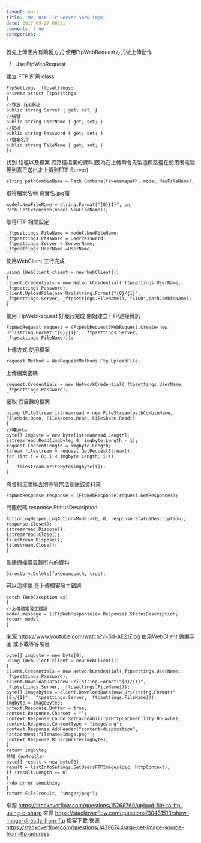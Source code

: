 ```yaml
---
layout: post
title: 'MVC Use FTP Server Show imge'
date: 2017-09-27 06:31
comments: true
categories: 
---
```

首先上傳圖片有兩種方式 使用FtpWebRequest方式做上傳動作

1. Use FtpWebRequest

建立 FTP 所需 class

	FtpSettings _ftpsettings;
	private struct FtpSettings
	{
	//存放 fpt網址
	public string Server { get; set; }
	//帳號
	public string UserName { get; set; }
	//密碼
	public string Password { get; set; }
	//檔案名字
	public string FileName { get; set; }
	};

找到 路徑以及檔案  假路徑檔案的資料(因為在上傳時會先製造假路徑在使用者電腦等到真正送出才上傳到FTP Server)

	string pathCombieName = Path.Combine(fakenamepath, model.NewFileName);

取得檔案名稱 真實名.jpg檔

	model.NewFileName = string.Format("{0}{1}", cn, Path.GetExtension(model.NewFileName));

取得FTP 相關設定

	_ftpsettings.FileName = model.NewFileName;
	_ftpsettings.Password = UserPassword;
	_ftpsettings.Server = ServerName;
	_ftpsettings.UserName =UserName;

使用WebClient 三行完成

	using (WebClient client = new WebClient())
	{
	client.Credentials = new NetworkCredential(_ftpsettings.UserName, _ftpsettings.Password);
	client.UploadFile(new Uri(string.Format("{0}/{1}", _ftpsettings.Server, _ftpsettings.FileName)), "STOR",pathCombieName);
	}

使用 FtpWebRequest 好幾行完成
開始建立 FTP連接資訊

	FtpWebRequest request = (FtpWebRequest)WebRequest.Create(new Uri(string.Format("{0}/{1}", _ftpsettings.Server, _ftpsettings.FileName)));

上傳方式 使用檔案

	request.Method = WebRequestMethods.Ftp.UploadFile;

上傳檔案密碼

	request.Credentials = new NetworkCredential(_ftpsettings.UserName, _ftpsettings.Password);          

讀取 假目錄的檔案

	using (FileStream istreamread = new FileStream(pathCombieName, FileMode.Open, FileAccess.Read, FileShare.Read))
	{
	//轉byte
	byte[] imgbyte = new byte[istreamread.Length];
	istreamread.Read(imgbyte, 0, imgbyte.Length - 1);
	request.ContentLength = imgbyte.Length;
	Stream filestream = request.GetRequestStream();
	for (int i = 0; i < imgbyte.Length; i++)
	{
	    filestream.WriteByte(imgbyte[i]);
	}

將資料流關掉否則等等無法刪除該資料夾

	FtpWebResponse response = (FtpWebResponse)request.GetResponse();

問題代碼 response.StatusDescription

	ActionLogHelper.LogAction<Model>(0, 0, response.StatusDescription);
	response.Close();
	istreamread.Dispose();
	istreamread.Close();
	filestream.Dispose();
	filestream.Close();                    
	}

刪除假檔案目錄所有的資料

	Directory.Delete(fakenamepath, true);

可以這樣接 是上傳檔案發生錯誤

	catch (WebException ex)
	{
	//上傳檔案發生錯誤
	model.message = ((FtpWebResponse)ex.Response).StatusDescription;
	return model;
	}

來源:https://www.youtube.com/watch?v=5d-AE21Zjog
使用WebClient 做顯示圖 或下載等等項目

	byte[] imgbyte = new byte[0];
	using (WebClient client = new WebClient())
	{
	client.Credentials = new NetworkCredential(_ftpsettings.UserName, _ftpsettings.Password);
	client.DownloadData(new Uri(string.Format("{0}/{1}", _ftpsettings.Server, _ftpsettings.FileName)));
	byte[] imageBytes = client.DownloadData(new Uri(string.Format("{0}/{1}", _ftpsettings.Server, _ftpsettings.FileName)));
	imgbyte = imageBytes;
	ontext.Response.Buffer = true;
	context.Response.Charset = "";
	context.Response.Cache.SetCacheability(HttpCacheability.NoCache);
	context.Response.ContentType = "image/png";
	context.Response.AddHeader("content-disposition", "attachment;filename=Image.png");
	context.Response.BinaryWrite(imgbyte);
	}
	return imgbyte;
	前端 Controller 
	byte[] result = new byte[0];
	result = listInfoSetings.GetUsersFTPImages(pic, HttpContext);
	if (result.Length == 0)
	{
	//do error something
	}
	return File(result, "image/jpeg");

來源 https://stackoverflow.com/questions/15268760/upload-file-to-ftp-using-c-sharp
來源 https://stackoverflow.com/questions/30431513/show-image-directly-from-ftp
檔案下載
來源 https://stackoverflow.com/questions/14396744/asp-net-image-source-from-ftp-address